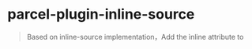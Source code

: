 # parcel-plugin-inline-source

<!-- [![NPM Version](https://img.shields.io/npm/v/parcel-plugin-inline-source.svg?style=flat-square)](https://www.npmjs.com/package/parcel-plugin-inline-source)
[![NPM Downloads](https://img.shields.io/npm/dm/parcel-plugin-inline-source.svg?style=flat-square)](https://www.npmjs.com/package/parcel-plugin-inline-source) -->

> Based on inline-source implementation，Add the ìnline attribute to <script> and <link> tags，and when parcel build is ran it will automatically inline the contents and delete the source files.

## Install

```bash
$ npm install parcel-plugin-inline-source --save-dev
```

## How it works

### Source:

```html
<!-- index.html -->
<!DOCTYPE html>
<html lang="zh-CN">
	<head>
		<meta charset="UTF-8" />
		<meta name="viewport" content="width=device-width, initial-scale=1.0" />
		<meta http-equiv="X-UA-Compatible" content="ie=edge" />
		<title>parcel-plugin-inline-source</title>
		<link rel="stylesheet" href="./style.css" inline="inline" />
	</head>
	<body>
		<script src="https://cdn.jsdelivr.net/npm/preact/dist/preact.min.js"></script>
		<script src="./index.js" inline="inline"></script>
	</body>
</html>
```

```css
/* style.css */
header,
footer {
	padding: 2em;
	background: #16f;
	color: #fff;
}

section {
	padding: 2em;
	background: #fff;
	color: #16f;
}
```

```js
// index.js
import { render, Component } from "preact";

class App extends Component {
	constructor() {
		super();
	}
	componentDidMount() {
		setInterval(this.update.bind(this), 1000);
		this.update();
	}
	update() {
		this.setState({ time: new Date() });
	}
	render() {
		let { time } = this.state;
		return (
			<article>
				<header>parcel-plugin-inline-source</header>
				<section>
					<span>{time ? time.toLocaleString() : ""}</span>
				</section>
				<footer>
					<a href="https://github.com/xingqiao">@xingqiao</a>
				</footer>
			</article>
		);
	}
}

render(<App />, document.body);
```

### Build:

Execute `parcel build index.html`

> Inline operations are ran automatically with parcel build

### Output:

```html
<!DOCTYPE html>
<html lang="zh-CN">
	<head>
		<meta charset="UTF-8" />
		<meta name="viewport" content="width=device-width, initial-scale=1.0" />
		<meta http-equiv="X-UA-Compatible" content="ie=edge" />
		<title>parcel-plugin-inline-source</title>
		<style>
			footer,
			header {
				padding: 2em;
				background: #16f;
				color: #fff;
			}
			section {
				padding: 2em;
				background: #fff;
				color: #16f;
			}
		</style>
	</head>
	<body>
		<script src="https://cdn.jsdelivr.net/npm/preact/dist/preact.min.js"></script>
		<script>
			parcelRequire=function(e,t,n,r){},{"@babel/runtime/helpers/classCallCheck":"0fcM","@babel/runtime/helpers/createClass":"P8NW","@babel/runtime/helpers/possibleConstructorReturn":"0421","@babel/runtime/helpers/getPrototypeOf":"UJE0","@babel/runtime/helpers/inherits":"d4H2",preact:"OmAK"}]},{},["Focm"]);
		</script>
	</body>
</html>
```
